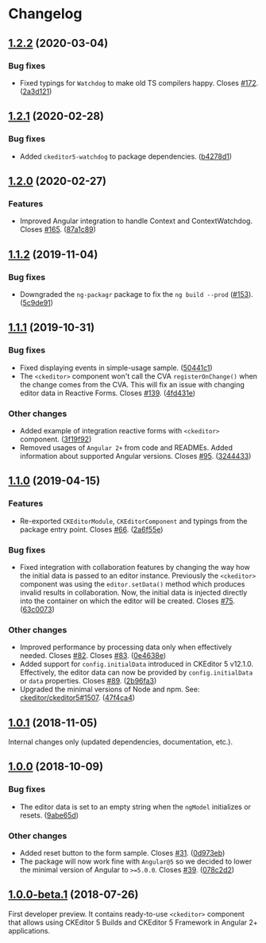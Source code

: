 Changelog
=========

## [1.2.2](https://github.com/ckeditor/ckeditor5-angular/compare/v1.2.1...v1.2.2) (2020-03-04)

### Bug fixes

* Fixed typings for `Watchdog` to make old TS compilers happy. Closes [#172](https://github.com/ckeditor/ckeditor5-angular/issues/172). ([2a3d121](https://github.com/ckeditor/ckeditor5-angular/commit/2a3d121))


## [1.2.1](https://github.com/ckeditor/ckeditor5-angular/compare/v1.2.0...v1.2.1) (2020-02-28)

### Bug fixes

* Added `ckeditor5-watchdog` to package dependencies. ([b4278d1](https://github.com/ckeditor/ckeditor5-angular/commit/b4278d1))


## [1.2.0](https://github.com/ckeditor/ckeditor5-angular/compare/v1.1.2...v1.2.0) (2020-02-27)

### Features

* Improved Angular integration to handle Context and ContextWatchdog. Closes [#165](https://github.com/ckeditor/ckeditor5-angular/issues/165). ([87a1c89](https://github.com/ckeditor/ckeditor5-angular/commit/87a1c89))


## [1.1.2](https://github.com/ckeditor/ckeditor5-angular/compare/v1.1.1...v1.1.2) (2019-11-04)

### Bug fixes

* Downgraded the `ng-packagr` package to fix the `ng build --prod` ([#153](https://github.com/ckeditor/ckeditor5-angular/issues/153)). ([5c9de91](https://github.com/ckeditor/ckeditor5-angular/commit/5c9de91))


## [1.1.1](https://github.com/ckeditor/ckeditor5-angular/compare/v1.1.0...v1.1.1) (2019-10-31)

### Bug fixes

* Fixed displaying events in simple-usage sample. ([50441c1](https://github.com/ckeditor/ckeditor5-angular/commit/50441c1))
* The `<ckeditor>` component won't call the CVA `registerOnChange()` when the change comes from the CVA. This will fix an issue with changing editor data in Reactive Forms. Closes [#139](https://github.com/ckeditor/ckeditor5-angular/issues/139). ([4fd431e](https://github.com/ckeditor/ckeditor5-angular/commit/4fd431e))

### Other changes

* Added example of integration reactive forms with `<ckeditor>` component. ([3f19f92](https://github.com/ckeditor/ckeditor5-angular/commit/3f19f92))
* Removed usages of `Angular 2+` from code and READMEs. Added information about supported Angular versions. Closes [#95](https://github.com/ckeditor/ckeditor5-angular/issues/95). ([3244433](https://github.com/ckeditor/ckeditor5-angular/commit/3244433))


## [1.1.0](https://github.com/ckeditor/ckeditor5-angular/compare/v1.0.1...v1.1.0) (2019-04-15)

### Features

* Re-exported `CKEditorModule`, `CKEditorComponent` and typings from the package entry point. Closes [#66](https://github.com/ckeditor/ckeditor5-angular/issues/66). ([2a6f55e](https://github.com/ckeditor/ckeditor5-angular/commit/2a6f55e))

### Bug fixes

* Fixed integration with collaboration features by changing the way how the initial data is passed to an editor instance. Previously the `<ckeditor>` component was using the `editor.setData()` method which produces invalid results in collaboration. Now, the initial data is injected directly into the container on which the editor will be created. Closes [#75](https://github.com/ckeditor/ckeditor5-angular/issues/75). ([63c0073](https://github.com/ckeditor/ckeditor5-angular/commit/63c0073))

### Other changes

* Improved performance by processing data only when effectively needed. Closes [#82](https://github.com/ckeditor/ckeditor5-angular/issues/82). Closes [#83](https://github.com/ckeditor/ckeditor5-angular/issues/83). ([0e4638e](https://github.com/ckeditor/ckeditor5-angular/commit/0e4638e))
* Added support for `config.initialData` introduced in CKEditor 5 v12.1.0. Effectively, the editor data can now be provided by `config.initialData` or `data` properties. Closes [#89](https://github.com/ckeditor/ckeditor5-angular/issues/89). ([2b96fa3](https://github.com/ckeditor/ckeditor5-angular/commit/2b96fa3))
* Upgraded the minimal versions of Node and npm. See: [ckeditor/ckeditor5#1507](https://github.com/ckeditor/ckeditor5/issues/1507). ([47f4ca4](https://github.com/ckeditor/ckeditor5-angular/commit/47f4ca4))


## [1.0.1](https://github.com/ckeditor/ckeditor5-angular/compare/v1.0.0...v1.0.1) (2018-11-05)

Internal changes only (updated dependencies, documentation, etc.).


## [1.0.0](https://github.com/ckeditor/ckeditor5-angular/compare/v1.0.0-beta.1...v1.0.0) (2018-10-09)

### Bug fixes

* The editor data is set to an empty string when the `ngModel` initializes or resets. ([9abe65d](https://github.com/ckeditor/ckeditor5-angular/commit/9abe65d))

### Other changes

* Added reset button to the form sample. Closes [#31](https://github.com/ckeditor/ckeditor5-angular/issues/31). ([0d973eb](https://github.com/ckeditor/ckeditor5-angular/commit/0d973eb))
* The package will now work fine with `Angular@5` so we decided to lower the minimal version of Angular to `>=5.0.0`. Closes [#39](https://github.com/ckeditor/ckeditor5-angular/issues/39). ([078c2d2](https://github.com/ckeditor/ckeditor5-angular/commit/078c2d2))


## [1.0.0-beta.1](https://github.com/ckeditor/ckeditor5-angular/tree/v1.0.0-beta.1) (2018-07-26)

First developer preview. It contains ready-to-use `<ckeditor>` component that allows using CKEditor 5 Builds and CKEditor 5 Framework in Angular 2+ applications.
